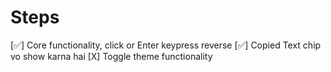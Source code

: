 # Steps

[✅] Core functionality, click or Enter keypress reverse
[✅] Copied Text chip vo show karna hai
[X] Toggle theme functionality
